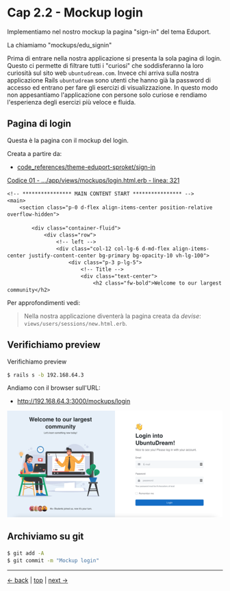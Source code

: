 # <a name="top"></a> Cap 2.2 - Mockup login


Implementiamo nel nostro mockup la pagina "sign-in" del tema Eduport.

La chiamiamo "mockups/edu_signin"

Prima di entrare nella nostra applicazione si presenta la sola pagina di login.
Questo ci permette di filtrare tutti i "curiosi" che soddisferanno la loro curiosità sul sito web `ubuntudream.com`. Invece chi arriva sulla nostra applicazione Rails `ubuntudream` sono utenti che hanno già la password di accesso ed entrano per fare gli esercizi di visualizzazione.
In questo modo non appesantiamo l'applicazione con persone solo curiose e rendiamo l'esperienza degli esercizi più veloce e fluida.



## Pagina di login

Questa è la pagina con il mockup del login.

Creata a partire da:

- [code_references/theme-eduport-sproket/sign-in]()

[Codice 01 - .../app/views/mockups/login.html.erb - linea: 321]()

```html+erb
<!-- **************** MAIN CONTENT START **************** -->
<main>
	<section class="p-0 d-flex align-items-center position-relative overflow-hidden">
	
		<div class="container-fluid">
			<div class="row">
				<!-- left -->
				<div class="col-12 col-lg-6 d-md-flex align-items-center justify-content-center bg-primary bg-opacity-10 vh-lg-100">
					<div class="p-3 p-lg-5">
						<!-- Title -->
						<div class="text-center">
							<h2 class="fw-bold">Welcome to our largest community</h2>
```

Per approfondimenti vedi:



>  Nella nostra applicazione diventerà la pagina creata da *devise*: `views/users/sessions/new.html.erb`.



## Verifichiamo preview

Verifichiamo preview

```bash
$ rails s -b 192.168.64.3
```

Andiamo con il browser sull'URL:

- http://192.168.64.3:3000/mockups/login

![fig01](https://github.com/flaviobordonidev/leanpubabrandnewcms/blob/master/ubuntudream/02-mockups/02_fig01-mockup_login.png)



## Archiviamo su git

```bash
$ git add -A
$ git commit -m "Mockup login"
```



---

[<- back](https://github.com/flaviobordonidev/leanpubabrandnewcms/blob/master/ubuntudream/03-mockups/01_00-theme_pages_selection-it.md)
 | [top](#top) |
[next ->](https://github.com/flaviobordonidev/leanpubabrandnewcms/blob/master/ubuntudream/03-mockups/03_00-homepage-it.md)
